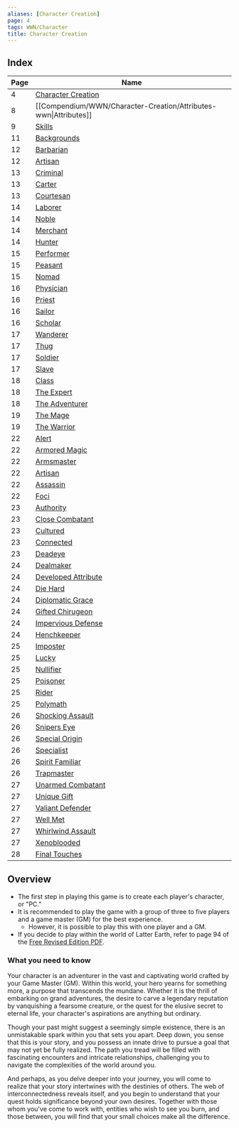 ```yaml
---
aliases: [Character Creation]
page: 4
tags: WWN/Character
title: Character Creation
---
```


## Index

| Page | Name                                                                                     |
|------|------------------------------------------------------------------------------------------|
| 4    | [Character Creation](Compendium/WWN/Character-Creation/Character-Creation.md)            |
| 8    | [[Compendium/WWN/Character-Creation/Attributes-wwn\|Attributes]]                         |
| 9    | [Skills](Compendium/WWN/Character-Creation/Skills-wwn.md)                                |
| 11   | [Backgrounds](Compendium/WWN/Character-Creation/Backgrounds/Backgrounds.md)              |
| 12   | [Barbarian](Compendium/WWN/Character-Creation/Backgrounds/Barbarian-wwn.md)              |
| 12   | [Artisan](Compendium/WWN/Character-Creation/Foci/Artisan-wwn.md)                         |
| 13   | [Criminal](Compendium/WWN/Character-Creation/Backgrounds/Criminal-wwn.md)                |
| 13   | [Carter](Compendium/WWN/Character-Creation/Backgrounds/Carter-wwn.md)                    |
| 13   | [Courtesan](Compendium/WWN/Character-Creation/Backgrounds/Courtesan-wwn.md)              |
| 14   | [Laborer](Compendium/WWN/Character-Creation/Backgrounds/Laborer-wwn.md)                  |
| 14   | [Noble](Compendium/WWN/Character-Creation/Backgrounds/Noble-wwn.md)                      |
| 14   | [Merchant](Compendium/WWN/Character-Creation/Backgrounds/Merchant-wwn.md)                |
| 14   | [Hunter](Compendium/WWN/Character-Creation/Backgrounds/Hunter-wwn.md)                    |
| 15   | [Performer](Compendium/WWN/Character-Creation/Backgrounds/Performer-wwn.md)              |
| 15   | [Peasant](Compendium/WWN/Character-Creation/Backgrounds/Peasant-wwn.md)                  |
| 15   | [Nomad](Compendium/WWN/Character-Creation/Backgrounds/Nomad-wwn.md)                      |
| 16   | [Physician](Compendium/WWN/Character-Creation/Backgrounds/Physician-wwn.md)              |
| 16   | [Priest](Compendium/WWN/Character-Creation/Backgrounds/Priest-wwn.md)                    |
| 16   | [Sailor](Compendium/WWN/Character-Creation/Backgrounds/Sailor-wwn.md)                    |
| 16   | [Scholar](Compendium/WWN/Character-Creation/Backgrounds/Scholar-wwn.md)                  |
| 17   | [Wanderer](Compendium/WWN/Character-Creation/Backgrounds/Wanderer-wwn.md)                |
| 17   | [Thug](Compendium/WWN/Character-Creation/Backgrounds/Thug-wwn.md)                        |
| 17   | [Soldier](Compendium/WWN/Character-Creation/Backgrounds/Soldier-wwn.md)                  |
| 17   | [Slave](Compendium/WWN/Character-Creation/Backgrounds/Slave-wwn.md)                      |
| 18   | [Class](Compendium/WWN/Character-Creation/Class/Class.md)                                |
| 18   | [The Expert](Compendium/WWN/Character-Creation/Class/Expert-wwn.md)                      |
| 18   | [The Adventurer](Compendium/WWN/Character-Creation/Class/Adventurer-wwn.md)              |
| 19   | [The Mage](Compendium/WWN/Character-Creation/Class/Mage-wwn.md)                          |
| 19   | [The Warrior](Compendium/WWN/Character-Creation/Class/Warrior-wwn.md)                    |
| 22   | [Alert](Compendium/WWN/Character-Creation/Foci/Alert-wwn.md)                             |
| 22   | [Armored Magic](Compendium/WWN/Character-Creation/Foci/Armored-Magic-wwn.md)             |
| 22   | [Armsmaster](Compendium/WWN/Character-Creation/Foci/Armsmaster-wwn.md)                   |
| 22   | [Artisan](Compendium/WWN/Character-Creation/Foci/Artisan-wwn.md)                         |
| 22   | [Assassin](Compendium/WWN/Character-Creation/Foci/Assassin-wwn.md)                       |
| 22   | [Foci](Compendium/WWN/Character-Creation/Foci/Foci.md)                                   |
| 23   | [Authority](Compendium/WWN/Character-Creation/Foci/Authority-wwn.md)                     |
| 23   | [Close Combatant](Compendium/WWN/Character-Creation/Foci/Close-Combatant-wwn.md)         |
| 23   | [Cultured](Compendium/WWN/Character-Creation/Foci/Cultured-wwn.md)                       |
| 23   | [Connected](Compendium/WWN/Character-Creation/Foci/Connected-wwn.md)                     |
| 23   | [Deadeye](Compendium/WWN/Character-Creation/Foci/Deadeye-wwn.md)                         |
| 24   | [Dealmaker](Compendium/WWN/Character-Creation/Foci/Dealmaker-wwn.md)                     |
| 24   | [Developed Attribute](Compendium/WWN/Character-Creation/Foci/Developed-Attribute-wwn.md) |
| 24   | [Die Hard](Compendium/WWN/Character-Creation/Foci/Die-Hard-wwn.md)                       |
| 24   | [Diplomatic Grace](Compendium/WWN/Character-Creation/Foci/Diplomatic-Grace-wwn.md)       |
| 24   | [Gifted Chirugeon](Compendium/WWN/Character-Creation/Foci/Gifted-Chirugeon-wwn.md)       |
| 24   | [Impervious Defense](Compendium/WWN/Character-Creation/Foci/Impervious-Defense-wwn.md)   |
| 24   | [Henchkeeper](Compendium/WWN/Character-Creation/Foci/Henchkeeper-wwn.md)                 |
| 25   | [Imposter](Compendium/WWN/Character-Creation/Foci/Imposter-wwn.md)                       |
| 25   | [Lucky](Compendium/WWN/Character-Creation/Foci/Lucky-wwn.md)                             |
| 25   | [Nullifier](Compendium/WWN/Character-Creation/Foci/Nullifier-wwn.md)                     |
| 25   | [Poisoner](Compendium/WWN/Character-Creation/Foci/Poisoner-wwn.md)                       |
| 25   | [Rider](Compendium/WWN/Character-Creation/Foci/Rider-wwn.md)                             |
| 25   | [Polymath](Compendium/WWN/Character-Creation/Foci/Polymath-wwn.md)                       |
| 26   | [Shocking Assault](Compendium/WWN/Character-Creation/Foci/Shocking-Assault-wwn.md)       |
| 26   | [Snipers Eye](Compendium/WWN/Character-Creation/Foci/Snipers-Eye-wwn.md)                 |
| 26   | [Special Origin](Compendium/WWN/Character-Creation/Foci/Special-Origin-wwn.md)           |
| 26   | [Specialist](Compendium/WWN/Character-Creation/Foci/Specialist-wwn.md)                   |
| 26   | [Spirit Familiar](Compendium/WWN/Character-Creation/Foci/Spirit-Familiar-wwn.md)         |
| 26   | [Trapmaster](Compendium/WWN/Character-Creation/Foci/Trapmaster-wwn.md)                   |
| 27   | [Unarmed Combatant](Compendium/WWN/Character-Creation/Foci/Unarmed-Combatant-wwn.md)     |
| 27   | [Unique Gift](Compendium/WWN/Character-Creation/Foci/Unique-Gift-wwn.md)                 |
| 27   | [Valiant Defender](Compendium/WWN/Character-Creation/Foci/Valiant-Defender-wwn.md)       |
| 27   | [Well Met](Compendium/WWN/Character-Creation/Foci/Well-Met-wwn.md)                       |
| 27   | [Whirlwind Assault](Compendium/WWN/Character-Creation/Foci/Whirlwind-Assault-wwn.md)     |
| 27   | [Xenoblooded](Compendium/WWN/Character-Creation/Foci/Xenoblooded-wwn.md)                 |
| 28   | [Final Touches](Compendium/WWN/Character-Creation/Final-Touches-wwn.md)                  |

## Overview

- The first step in playing this game is to create each player's character, or "PC."
- It is recommended to play the game with a group of three to five players and a game master (GM) for the best experience.
	- However, it is possible to play this with one player and a GM.
- If you decide to play within the world of Latter Earth, refer to page 94 of the [Free Revised Edition PDF](https://www.drivethrurpg.com/product/348809/Worlds-Without-Number-Free-Edition?term=world+without+number).

### What you need to know

Your character is an adventurer in the vast and captivating world crafted by your Game Master (GM). Within this world, your hero yearns for something more, a purpose that transcends the mundane. Whether it is the thrill of embarking on grand adventures, the desire to carve a legendary reputation by vanquishing a fearsome creature, or the quest for the elusive secret to eternal life, your character's aspirations are anything but ordinary.

Though your past might suggest a seemingly simple existence, there is an unmistakable spark within you that sets you apart. Deep down, you sense that this is your story, and you possess an innate drive to pursue a goal that may not yet be fully realized. The path you tread will be filled with fascinating encounters and intricate relationships, challenging you to navigate the complexities of the world around you.

And perhaps, as you delve deeper into your journey, you will come to realize that your story intertwines with the destinies of others. The web of interconnectedness reveals itself, and you begin to understand that your quest holds significance beyond your own desires. Together with those whom you've come to work with, entities who wish to see you burn, and those between, you will find that your small choices make all the difference.
